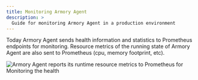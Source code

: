 ```yaml
---
title: Monitoring Armory Agent
description: >
  Guide for monitoring Armory Agent in a production environment
---
```




Today Armory Agent sends health information and statistics to Prometheus endpoints for monitoring.  Resource metrics of the running state of Armory Agent are also sent to Prometheus (cpu, memory footprint, etc).  


![Armory Agent reports its runtime resource metrics to Prometheus for Monitoring the health](https://paper-attachments.dropbox.com/s_716E58F6E839B4F4555DEA68E72A2ED554567BFE6B633074E17BD71244EE29FA_1601011169601_image.png)
